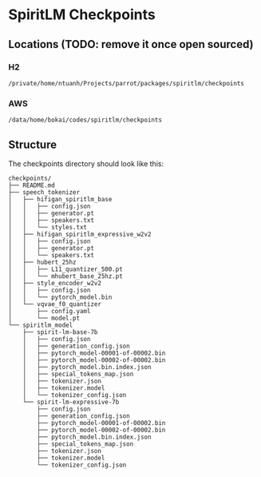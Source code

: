 # SpiritLM Checkpoints

## Locations (TODO: remove it once open sourced)
### H2
`/private/home/ntuanh/Projects/parrot/packages/spiritlm/checkpoints`
### AWS
`/data/home/bokai/codes/spiritlm/checkpoints`
## Structure
The checkpoints directory should look like this:
```
checkpoints/
├── README.md
├── speech_tokenizer
│   ├── hifigan_spiritlm_base
│   │   ├── config.json
│   │   ├── generator.pt
│   │   ├── speakers.txt
│   │   └── styles.txt
│   ├── hifigan_spiritlm_expressive_w2v2
│   │   ├── config.json
│   │   ├── generator.pt
│   │   └── speakers.txt
│   ├── hubert_25hz
│   │   ├── L11_quantizer_500.pt
│   │   └── mhubert_base_25hz.pt
│   ├── style_encoder_w2v2
│   │   ├── config.json
│   │   └── pytorch_model.bin
│   └── vqvae_f0_quantizer
│       ├── config.yaml
│       └── model.pt
└── spiritlm_model
    ├── spirit-lm-base-7b
    │   ├── config.json
    │   ├── generation_config.json
    │   ├── pytorch_model-00001-of-00002.bin
    │   ├── pytorch_model-00002-of-00002.bin
    │   ├── pytorch_model.bin.index.json
    │   ├── special_tokens_map.json
    │   ├── tokenizer.json
    │   ├── tokenizer.model
    │   └── tokenizer_config.json
    └── spirit-lm-expressive-7b
        ├── config.json
        ├── generation_config.json
        ├── pytorch_model-00001-of-00002.bin
        ├── pytorch_model-00002-of-00002.bin
        ├── pytorch_model.bin.index.json
        ├── special_tokens_map.json
        ├── tokenizer.json
        ├── tokenizer.model
        └── tokenizer_config.json
```

